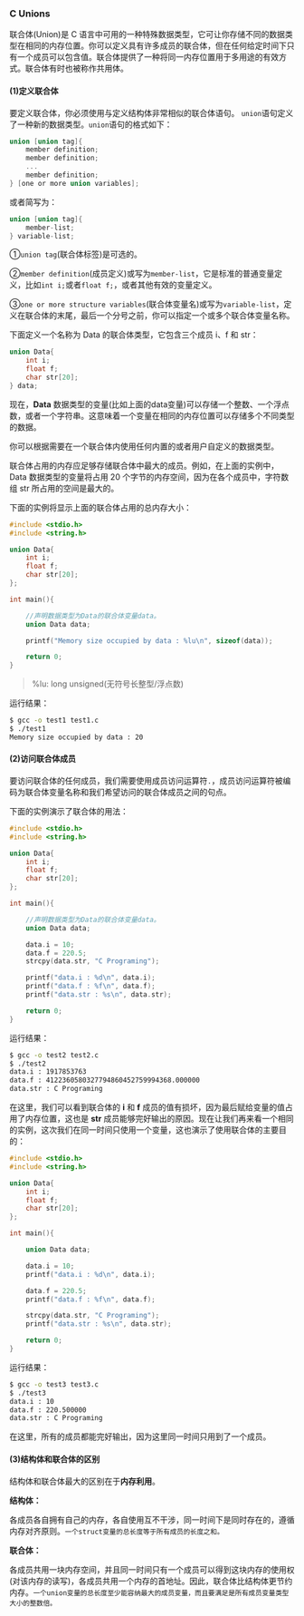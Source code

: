 ### C Unions

联合体(Union)是 C 语言中可用的一种特殊数据类型，它可让你存储不同的数据类型在相同的内存位置。你可以定义具有许多成员的联合体，但在任何给定时间下只有一个成员可以包含值。联合体提供了一种将同一内存位置用于多用途的有效方式。联合体有时也被称作共用体。

#### (1)定义联合体

要定义联合体，你必须使用与定义结构体非常相似的联合体语句。 `union`语句定义了一种新的数据类型。`union`语句的格式如下：

```c
union [union tag]{
    member definition;
    member definition;
    ...
    member definition;
} [one or more union variables];
```

或者简写为：

```c
union [union tag]{
	member-list;
} variable-list;
```

①`union tag`(联合体标签)是可选的。

②`member definition`(成员定义)或写为`member-list`，它是标准的普通变量定义，比如`int i;`或者`float f;`，或者其他有效的变量定义。

③`one or more structure variables`(联合体变量名)或写为`variable-list`，定义在联合体的末尾，最后一个分号之前，你可以指定一个或多个联合体变量名称。

下面定义一个名称为 Data 的联合体类型，它包含三个成员 i、f 和 str：

```c
union Data{
	int i;
    float f;
    char str[20];
} data;
```

现在，**Data** 数据类型的变量(比如上面的data变量)可以存储一个整数、一个浮点数，或者一个字符串。这意味着一个变量在相同的内存位置可以存储多个不同类型的数据。

你可以根据需要在一个联合体内使用任何内置的或者用户自定义的数据类型。

联合体占用的内存应足够存储联合体中最大的成员。例如，在上面的实例中，Data 数据类型的变量将占用 20 个字节的内存空间，因为在各个成员中，字符数组 str 所占用的空间是最大的。

下面的实例将显示上面的联合体占用的总内存大小：

```c
#include <stdio.h>
#include <string.h>

union Data{
	int i;
	float f;
	char str[20];
};

int main(){

	//声明数据类型为Data的联合体变量data。
	union Data data;

	printf("Memory size occupied by data : %lu\n", sizeof(data));

	return 0;
}
```

> %lu: long unsigned(无符号长整型/浮点数)

运行结果：

```bash
$ gcc -o test1 test1.c
$ ./test1
Memory size occupied by data : 20
```

#### (2)访问联合体成员

要访问联合体的任何成员，我们需要使用成员访问运算符`.`，成员访问运算符被编码为联合体变量名称和我们希望访问的联合体成员之间的句点。

下面的实例演示了联合体的用法：

```c
#include <stdio.h>
#include <string.h>

union Data{
	int i;
	float f;
	char str[20];
};

int main(){

	//声明数据类型为Data的联合体变量data。
	union Data data;

	data.i = 10;
	data.f = 220.5;
	strcpy(data.str, "C Programing");

	printf("data.i : %d\n", data.i);
	printf("data.f : %f\n", data.f);
	printf("data.str : %s\n", data.str);

	return 0;
}
```

运行结果：

```bash
$ gcc -o test2 test2.c
$ ./test2
data.i : 1917853763
data.f : 4122360580327794860452759994368.000000
data.str : C Programing
```

在这里，我们可以看到联合体的 **i** 和 **f** 成员的值有损坏，因为最后赋给变量的值占用了内存位置，这也是 **str** 成员能够完好输出的原因。现在让我们再来看一个相同的实例，这次我们在同一时间只使用一个变量，这也演示了使用联合体的主要目的：

```c
#include <stdio.h>
#include <string.h>

union Data{
	int i;
	float f;
	char str[20];
};

int main(){

	union Data data;

	data.i = 10;
	printf("data.i : %d\n", data.i);

	data.f = 220.5;
	printf("data.f : %f\n", data.f);

	strcpy(data.str, "C Programing");
	printf("data.str : %s\n", data.str);

	return 0;
}
```

运行结果：

```bash
$ gcc -o test3 test3.c
$ ./test3
data.i : 10
data.f : 220.500000
data.str : C Programing
```

在这里，所有的成员都能完好输出，因为这里同一时间只用到了一个成员。



#### (3)结构体和联合体的区别

结构体和联合体最大的区别在于**内存利用**。

**结构体：**

各成员各自拥有自己的内存，各自使用互不干涉，同一时间下是同时存在的，遵循内存对齐原则。`一个struct变量的总长度等于所有成员的长度之和。`

**联合体：**

各成员共用一块内存空间，并且同一时间只有一个成员可以得到这块内存的使用权(对该内存的读写)，各成员共用一个内存的首地址。因此，联合体比结构体更节约内存。`一个union变量的总长度至少能容纳最大的成员变量，而且要满足是所有成员变量类型大小的整数倍。`



